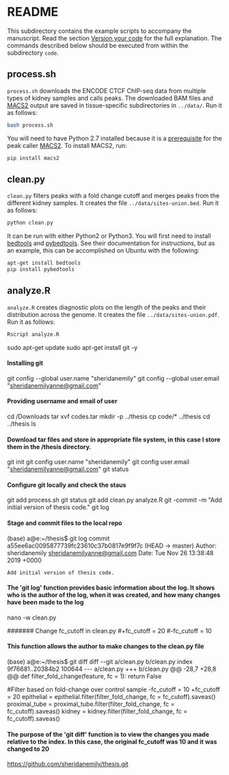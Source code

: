 # README

This subdirectory contains the example scripts to accompany the manuscript.
Read the section [Version your code][version] for the full explanation.
The commands described below should be executed from within the subdirectory `code`.

[version]: https://www.authorea.com/users/5990/articles/17489/_show_article#article-paragraph-version__minus__your__minus__code__dot__tex-landing-welcome

## process.sh

`process.sh` downloads the ENCODE CTCF ChIP-seq data from multiple types of kidney samples and calls peaks.
The downloaded BAM files and [MACS2][] output are saved in tissue-specific subdirectories in `../data/`.
Run it as follows:

```bash
bash process.sh
```

You will need to have Python 2.7 installed because it is a [prerequisite][] for the peak caller [MACS2][].
To install MACS2, run:

```bash
pip install macs2
```

[prerequisite]: https://github.com/taoliu/MACS/blob/master/INSTALL.rst#prerequisites
[MACS2]: https://github.com/taoliu/MACS

## clean.py

`clean.py` filters peaks with a fold change cutoff and merges peaks from the different kidney samples.
It creates the file `../data/sites-union.bed`.
Run it as follows:

```bash
python clean.py
```

It can be run with either Python2 or Python3.
You will first need to install [bedtools][] and [pybedtools][].
See their documentation for instructions, but as an example, this can be accomplished on Ubuntu with the following:

```bash
apt-get install bedtools
pip install pybedtools
```

[bedtools]: http://bedtools.readthedocs.org/en/latest/content/installation.html
[pybedtools]: http://pythonhosted.org/pybedtools/main.html

## analyze.R

`analyze.R` creates diagnostic plots on the length of the peaks and their distribution across the genome.
It creates the file `../data/sites-union.pdf`.
Run it as follows:

```bash
Rscript analyze.R
```

sudo apt-get update
sudo apt-get install git -y

#### Installing git

git config --global user.name "sheridanemily"
git config --global user.email "sheridanemilyanne@gmail.com"

#### Providing username and email of user

cd /Downloads
tar xvf codes.tar
mkdir -p ../thesis
cp code/* ../thesis
cd ../thesis
ls

#### Download tar files and store in appropriate file system, in this case I store them in the /thesis directory.

git init
git config user.name "sheridanemily"
git config user.email "sheridanemilyanne@gmail.com"
git status

#### Configure git locally and check the staus

git add process.sh
git status
git add clean.py analyze.R
git -commit -m "Add initial version of thesis code."
git log

#### Stage and commit files to the local repo

(base) a@e:~/thesis$ git log
commit a55ee6ac0095877739fc23610c37b0817e9f9f7c (HEAD -> master)
Author: sheridanemily <sheridanemilyanne@gmail.com>
Date:   Tue Nov 26 13:38:48 2019 +0000

    Add initial version of thesis code.
    
#### The 'git log' function provides basic information about the log. It shows who is the author of the log, when it was created, and how many changes have been made to the log

nano -w clean.py

####### Change fc_cutoff in clean.py
#+fc_cutoff = 20
#-fc_cutoff = 10

#### This function allows the author to make changes to the clean.py file

(base) a@e:~/thesis$ git diff
diff --git a/clean.py b/clean.py
index 9f76681..20384b2 100644
--- a/clean.py
+++ b/clean.py
@@ -28,7 +28,8 @@ def filter_fold_change(feature, fc = 1):
         return False
 
 #Filter based on fold-change over control sample
-fc_cutoff = 10
+fc_cutoff = 20
 epithelial = epithelial.filter(filter_fold_change, fc = fc_cutoff).saveas()
 proximal_tube = proximal_tube.filter(filter_fold_change, fc = fc_cutoff).saveas()
 kidney = kidney.filter(filter_fold_change, fc = fc_cutoff).saveas()

#### The purpose of the 'git diff' function is to view the changes you made relative to the index. In this case, the original fc_cutoff was 10 and it was changed to 20


https://github.com/sheridanemily/thesis.git


